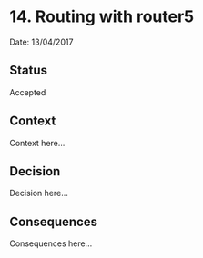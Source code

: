 # 14. Routing with router5

Date: 13/04/2017

## Status

Accepted

## Context

Context here...

## Decision

Decision here...

## Consequences

Consequences here...
